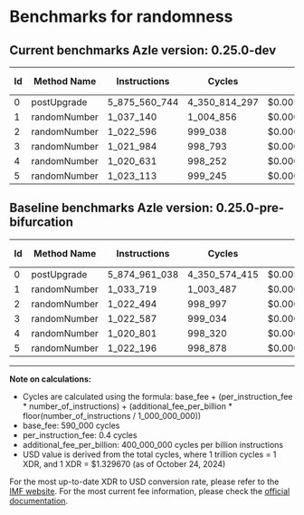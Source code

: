 # Benchmarks for randomness

## Current benchmarks Azle version: 0.25.0-dev

| Id  | Method Name  | Instructions  | Cycles        | USD           | USD/Million Calls | Change                            |
| --- | ------------ | ------------- | ------------- | ------------- | ----------------- | --------------------------------- |
| 0   | postUpgrade  | 5_875_560_744 | 4_350_814_297 | $0.0057851472 | $5_785.14         | <font color="red">+599_706</font> |
| 1   | randomNumber | 1_037_140     | 1_004_856     | $0.0000013361 | $1.33             | <font color="red">+3_421</font>   |
| 2   | randomNumber | 1_022_596     | 999_038       | $0.0000013284 | $1.32             | <font color="red">+102</font>     |
| 3   | randomNumber | 1_021_984     | 998_793       | $0.0000013281 | $1.32             | <font color="green">-603</font>   |
| 4   | randomNumber | 1_020_631     | 998_252       | $0.0000013273 | $1.32             | <font color="green">-170</font>   |
| 5   | randomNumber | 1_023_113     | 999_245       | $0.0000013287 | $1.32             | <font color="red">+917</font>     |

## Baseline benchmarks Azle version: 0.25.0-pre-bifurcation

| Id  | Method Name  | Instructions  | Cycles        | USD           | USD/Million Calls |
| --- | ------------ | ------------- | ------------- | ------------- | ----------------- |
| 0   | postUpgrade  | 5_874_961_038 | 4_350_574_415 | $0.0057848283 | $5_784.82         |
| 1   | randomNumber | 1_033_719     | 1_003_487     | $0.0000013343 | $1.33             |
| 2   | randomNumber | 1_022_494     | 998_997       | $0.0000013283 | $1.32             |
| 3   | randomNumber | 1_022_587     | 999_034       | $0.0000013284 | $1.32             |
| 4   | randomNumber | 1_020_801     | 998_320       | $0.0000013274 | $1.32             |
| 5   | randomNumber | 1_022_196     | 998_878       | $0.0000013282 | $1.32             |

---

**Note on calculations:**

-   Cycles are calculated using the formula: base_fee + (per_instruction_fee \* number_of_instructions) + (additional_fee_per_billion \* floor(number_of_instructions / 1_000_000_000))
-   base_fee: 590_000 cycles
-   per_instruction_fee: 0.4 cycles
-   additional_fee_per_billion: 400_000_000 cycles per billion instructions
-   USD value is derived from the total cycles, where 1 trillion cycles = 1 XDR, and 1 XDR = $1.329670 (as of October 24, 2024)

For the most up-to-date XDR to USD conversion rate, please refer to the [IMF website](https://www.imf.org/external/np/fin/data/rms_sdrv.aspx).
For the most current fee information, please check the [official documentation](https://internetcomputer.org/docs/current/developer-docs/gas-cost#execution).
